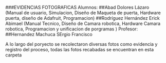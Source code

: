 ###EVIDENCIAS FOTOGRAFICAS
Alumnos:
##Abad Dolores Lázaro  (Manual de usuario, Simulacion, Diseño de Maqueta de puerta, Hardware puerta, diseño de Adafruit, Programacion)
##Rodríguez Hernández Erick Abimael (Manual Tecnico, Diseño de Camara robotica, Hardware Camara robotica, Programacion y unificacion de porgramas )
Profesor:
##Hernandez Machuca SErgio Francisco 


A lo largo del poryecto se recolectaron diversas fotos como evidencia y registro del proceso, todas las fotos recabadas se encuentran en esta carpeta